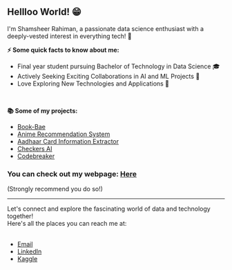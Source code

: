 ## Hellloo World! 😁

<!--
**5ham5h33r/5ham5h33r** is a ✨ _special_ ✨ repository because its `README.md` (this file) appears on your GitHub profile.

Here are some ideas to get you started:

- 🔭 I’m currently working on ...
- 🌱 I’m currently learning ...
- 👯 I’m looking to collaborate on ...
- 🤔 I’m looking for help with ...
- 💬 Ask me about ...
- 📫 How to reach me: ...
- 😄 Pronouns: ...
- ⚡ Fun fact: ...
-->

I'm Shamsheer Rahiman, a passionate data science enthusiast with a deeply-vested interest in everything tech! 🚀

**⚡ Some quick facts to know about me:**
- Final year student pursuing Bachelor of Technology in Data Science 🎓
- Actively Seeking Exciting Collaborations in AI and ML Projects 👯
- Love Exploring New Technologies and Applications 🚀

<br>

**📚 Some of my projects:**
- [Book-Bae](https://github.com/5ham5h33r/Book_Bae)
- [Anime Recommendation System](https://github.com/5ham5h33r/Anime_Recommendation_System)
- [Aadhaar Card Information Extractor](https://github.com/CVAProject/AadhaarCardInformationExtractor)
- [Checkers AI](https://github.com/5ham5h33r/Checkers_AI)
- [Codebreaker](https://github.com/5ham5h33r/CodeBreaker_Android)

### You can check out my webpage: [Here](https://5ham5h33r.github.io/)
(Strongly recommend you do so!)
<hr>
Let's connect and explore the fascinating world of data and technology together! <br>Here's all the places you can reach me at:
<br><br>

- [Email](mailto:shamsheerkhalid99@gmail.com)
- [LinkedIn](https://www.linkedin.com/in/shamsheer-rahiman-a8532a113)
- [Kaggle](https://www.kaggle.com/shamsheerrahiman)

<!--![Shamsheer's GitHub Stats](https://github-readme-stats.vercel.app/api?username=5ham5h33r&show_icons=true&theme=dark) -->

